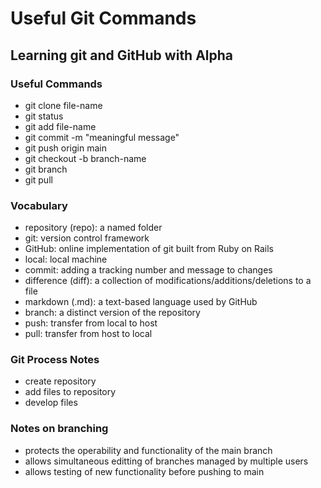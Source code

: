 # Useful Git Commands

## Learning git and GitHub with Alpha

### Useful Commands
- git clone file-name
- git status
- git add file-name
- git commit -m "meaningful message"
- git push origin main
- git checkout -b branch-name
- git branch
- git pull

### Vocabulary
- repository (repo): a named folder
- git: version control framework
- GitHub: online implementation of git built from Ruby on Rails
- local: local machine
- commit: adding a tracking number and message to changes
- difference (diff): a collection of modifications/additions/deletions to a file
- markdown (.md): a text-based language used by GitHub
- branch: a distinct version of the repository
- push: transfer from local to host
- pull: transfer from host to local

### Git Process Notes
- create repository
- add files to repository
- develop files

### Notes on branching
- protects the operability and functionality of the main branch
- allows simultaneous editting of branches managed by multiple users
- allows testing of new functionality before pushing to main